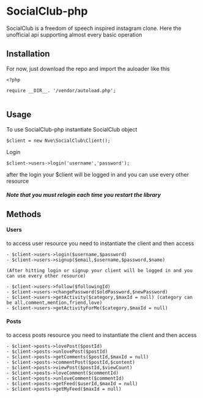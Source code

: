 # SocialClub-php 

SocialClub is a freedom of speech inspired instagram clone.
Here the unofficial api supporting almost every basic operation


## Installation

For now, just download the repo and import the auloader like this

```
<?php

require __DIR__. '/vendor/autoload.php';


```


## Usage

To use SocialClub-php instantiate SocialClub object

```
$client = new Nve\SocialClub\Client();
```

Login

```
$client->users->login('username','password');
```

after the login your $client will be logged in and you can use every other resource

##### Note that you must relogin each time you restart the library

## Methods


#### Users

to access user resource you need to instantiate the client and then access


```
- $client->users->login($username,$password)
- $client->users->signup($email,$username,$password,$name)

(After hitting login or signup your client will be logged in and you can use every other resource)

- $client->users->follow($followingId)
- $client->users->changePassword($oldPassword,$newPassword)
- $client->users->getActivity($category,$maxId = null) (category can be all,comment,mention,friend,love)
- $client->users->getActivityForMe($category,$maxId = null)
```

#### Posts

to access posts resource you need to instantiate the client and then access


```
- $client->posts->lovePost($postId)
- $client->posts->unlovePost($postId)
- $client->posts->getComments($postId,$maxId = null)
- $client->posts->commentPost($postId,$content)
- $client->posts->viewPost($postId,$viewCount)
- $client->posts->loveComment($commentId)
- $client->posts->unloveComment($commentId)
- $client->posts->getFeed($userId,$maxId = null)
- $client->posts->getMyFeed($maxId = null)

```
